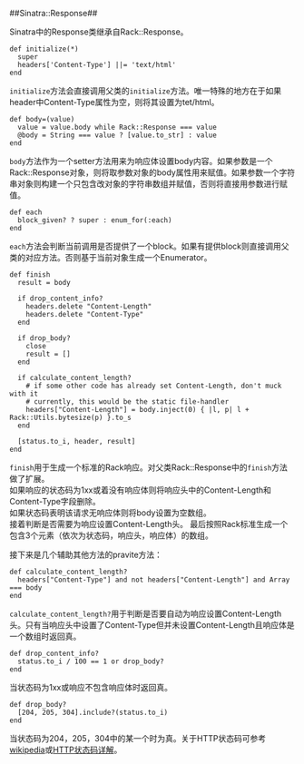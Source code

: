 ##Sinatra::Response##

Sinatra中的Response类继承自Rack::Response。

    def initialize(*)
      super
      headers['Content-Type'] ||= 'text/html'
    end

`initialize`方法会直接调用父类的`initialize`方法。唯一特殊的地方在于如果header中Content-Type属性为空，则将其设置为tet/html。

    def body=(value)
      value = value.body while Rack::Response === value
      @body = String === value ? [value.to_str] : value
    end

`body`方法作为一个setter方法用来为响应体设置body内容。如果参数是一个Rack::Response对象，则将取参数对象的body属性用来赋值。如果参数一个字符串对象则构建一个只包含改对象的字符串数组并赋值，否则将直接用参数进行赋值。

    def each
      block_given? ? super : enum_for(:each)
    end

`each`方法会判断当前调用是否提供了一个block。如果有提供block则直接调用父类的对应方法。否则基于当前对象生成一个Enumerator。

    def finish
      result = body

      if drop_content_info?
        headers.delete "Content-Length"
        headers.delete "Content-Type"
      end

      if drop_body?
        close
        result = []
      end

      if calculate_content_length?
        # if some other code has already set Content-Length, don't muck with it
        # currently, this would be the static file-handler
        headers["Content-Length"] = body.inject(0) { |l, p| l + Rack::Utils.bytesize(p) }.to_s
      end

      [status.to_i, header, result]
    end

`finish`用于生成一个标准的Rack响应。对父类Rack::Response中的`finish`方法做了扩展。  
如果响应的状态码为1xx或着没有响应体则将响应头中的Content-Length和Content-Type字段删除。   
如果状态码表明该请求无响应体则将body设置为空数组。  
接着判断是否需要为响应设置Content-Length头。
最后按照Rack标准生成一个包含3个元素（依次为状态码，响应头，响应体）的数组。

接下来是几个辅助其他方法的pravite方法：

    def calculate_content_length?
      headers["Content-Type"] and not headers["Content-Length"] and Array === body
    end

`calculate_content_length?`用于判断是否要自动为响应设置Content-Length头。只有当响应头中设置了Content-Type但并未设置Content-Length且响应体是一个数组时返回真。

    def drop_content_info?
      status.to_i / 100 == 1 or drop_body?
    end

当状态码为1xx或响应不包含响应体时返回真。

    def drop_body?
      [204, 205, 304].include?(status.to_i)
    end

当状态码为204，205，304中的某一个时为真。关于HTTP状态码可参考[wikipedia](http://en.wikipedia.org/wiki/List_of_HTTP_status_codes)或[HTTP状态码详解](http://www.ostools.net/commons?type=5)。